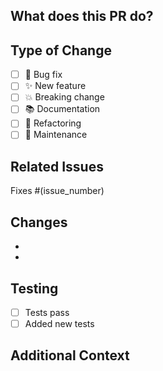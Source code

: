 <!-- 
PR Title should follow Conventional Commits format:
- feat: add new feature
- fix: fix a bug
- docs: update documentation
- style: format code
- refactor: refactor code
- test: add or update tests
- chore: update dependencies, build tools, etc.
-->

## What does this PR do?
<!-- A clear and concise description of what this PR does -->

## Type of Change
- [ ] 🐛 Bug fix
- [ ] ✨ New feature
- [ ] 💥 Breaking change
- [ ] 📚 Documentation
- [ ] 🧹 Refactoring
- [ ] 🔧 Maintenance

## Related Issues
<!-- Link to related issues -->
Fixes #(issue_number)

## Changes
<!-- List the main changes -->
- 
- 

## Testing
- [ ] Tests pass
- [ ] Added new tests

## Additional Context
<!-- Add any other context here -->
